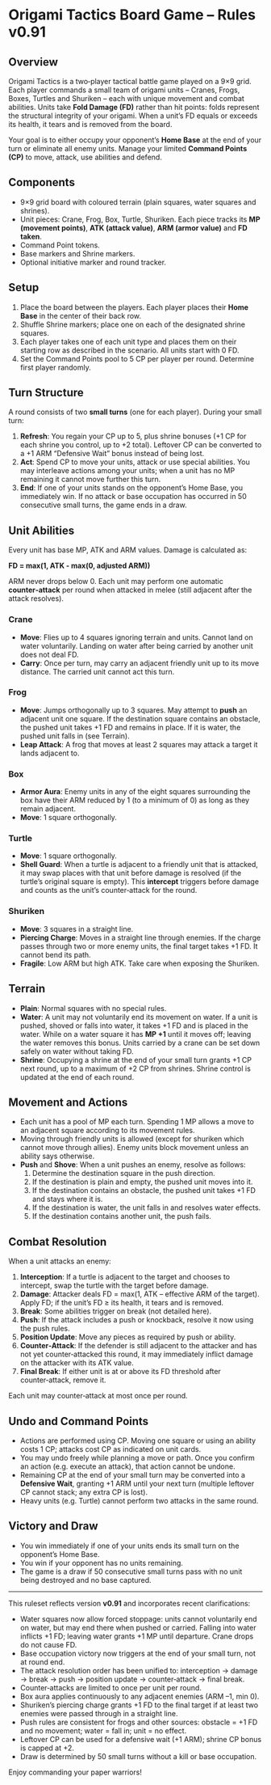 # Origami Tactics Board Game – Rules v0.91

## Overview
Origami Tactics is a two‑player tactical battle game played on a 9×9 grid. Each player commands a small team of origami units – Cranes, Frogs, Boxes, Turtles and Shuriken – each with unique movement and combat abilities. Units take **Fold Damage (FD)** rather than hit points: folds represent the structural integrity of your origami. When a unit’s FD equals or exceeds its health, it tears and is removed from the board.

Your goal is to either occupy your opponent’s **Home Base** at the end of your turn or eliminate all enemy units. Manage your limited **Command Points (CP)** to move, attack, use abilities and defend.

## Components
- 9×9 grid board with coloured terrain (plain squares, water squares and shrines).
- Unit pieces: Crane, Frog, Box, Turtle, Shuriken. Each piece tracks its **MP (movement points)**, **ATK (attack value)**, **ARM (armor value)** and **FD taken**.
- Command Point tokens.
- Base markers and Shrine markers.
- Optional initiative marker and round tracker.

## Setup
1. Place the board between the players. Each player places their **Home Base** in the center of their back row.
2. Shuffle Shrine markers; place one on each of the designated shrine squares.
3. Each player takes one of each unit type and places them on their starting row as described in the scenario. All units start with 0 FD.
4. Set the Command Points pool to 5 CP per player per round. Determine first player randomly.

## Turn Structure
A round consists of two **small turns** (one for each player). During your small turn:
1. **Refresh**: You regain your CP up to 5, plus shrine bonuses (+1 CP for each shrine you control, up to +2 total). Leftover CP can be converted to a +1 ARM “Defensive Wait” bonus instead of being lost.
2. **Act**: Spend CP to move your units, attack or use special abilities. You may interleave actions among your units; when a unit has no MP remaining it cannot move further this turn.
3. **End**: If one of your units stands on the opponent’s Home Base, you immediately win. If no attack or base occupation has occurred in 50 consecutive small turns, the game ends in a draw.

## Unit Abilities
Every unit has base MP, ATK and ARM values. Damage is calculated as:

**FD = max(1, ATK - max(0, adjusted ARM))**

ARM never drops below 0. Each unit may perform one automatic **counter‑attack** per round when attacked in melee (still adjacent after the attack resolves).

### Crane
- **Move**: Flies up to 4 squares ignoring terrain and units. Cannot land on water voluntarily. Landing on water after being carried by another unit does not deal FD.
- **Carry**: Once per turn, may carry an adjacent friendly unit up to its move distance. The carried unit cannot act this turn.

### Frog
- **Move**: Jumps orthogonally up to 3 squares. May attempt to **push** an adjacent unit one square. If the destination square contains an obstacle, the pushed unit takes +1 FD and remains in place. If it is water, the pushed unit falls in (see Terrain).
- **Leap Attack**: A frog that moves at least 2 squares may attack a target it lands adjacent to.

### Box
- **Armor Aura**: Enemy units in any of the eight squares surrounding the box have their ARM reduced by 1 (to a minimum of 0) as long as they remain adjacent.
- **Move**: 1 square orthogonally.

### Turtle
- **Move**: 1 square orthogonally.
- **Shell Guard**: When a turtle is adjacent to a friendly unit that is attacked, it may swap places with that unit before damage is resolved (if the turtle’s original square is empty). This **intercept** triggers before damage and counts as the unit’s counter‑attack for the round.

### Shuriken
- **Move**: 3 squares in a straight line.
- **Piercing Charge**: Moves in a straight line through enemies. If the charge passes through two or more enemy units, the final target takes +1 FD. It cannot bend its path.
- **Fragile**: Low ARM but high ATK. Take care when exposing the Shuriken.

## Terrain
- **Plain**: Normal squares with no special rules.
- **Water**: A unit may not voluntarily end its movement on water. If a unit is pushed, shoved or falls into water, it takes +1 FD and is placed in the water. While on a water square it has **MP +1** until it moves off; leaving the water removes this bonus. Units carried by a crane can be set down safely on water without taking FD.
- **Shrine**: Occupying a shrine at the end of your small turn grants +1 CP next round, up to a maximum of +2 CP from shrines. Shrine control is updated at the end of each round.

## Movement and Actions
- Each unit has a pool of MP each turn. Spending 1 MP allows a move to an adjacent square according to its movement rules.
- Moving through friendly units is allowed (except for shuriken which cannot move through allies). Enemy units block movement unless an ability says otherwise.
- **Push** and **Shove**: When a unit pushes an enemy, resolve as follows:
  1. Determine the destination square in the push direction.
  2. If the destination is plain and empty, the pushed unit moves into it.
  3. If the destination contains an obstacle, the pushed unit takes +1 FD and stays where it is.
  4. If the destination is water, the unit falls in and resolves water effects.
  5. If the destination contains another unit, the push fails.

## Combat Resolution
When a unit attacks an enemy:
1. **Interception**: If a turtle is adjacent to the target and chooses to intercept, swap the turtle with the target before damage.
2. **Damage**: Attacker deals FD = max(1, ATK – effective ARM of the target). Apply FD; if the unit’s FD ≥ its health, it tears and is removed.
3. **Break**: Some abilities trigger on break (not detailed here).
4. **Push**: If the attack includes a push or knockback, resolve it now using the push rules.
5. **Position Update**: Move any pieces as required by push or ability.
6. **Counter‑Attack**: If the defender is still adjacent to the attacker and has not yet counter‑attacked this round, it may immediately inflict damage on the attacker with its ATK value.
7. **Final Break**: If either unit is at or above its FD threshold after counter‑attack, remove it.

Each unit may counter‑attack at most once per round.

## Undo and Command Points
- Actions are performed using CP. Moving one square or using an ability costs 1 CP; attacks cost CP as indicated on unit cards.
- You may undo freely while planning a move or path. Once you confirm an action (e.g. execute an attack), that action cannot be undone.
- Remaining CP at the end of your small turn may be converted into a **Defensive Wait**, granting +1 ARM until your next turn (multiple leftover CP cannot stack; any extra CP is lost).
- Heavy units (e.g. Turtle) cannot perform two attacks in the same round.

## Victory and Draw
- You win immediately if one of your units ends its small turn on the opponent’s Home Base.
- You win if your opponent has no units remaining.
- The game is a draw if 50 consecutive small turns pass with no unit being destroyed and no base captured.

---

This ruleset reflects version **v0.91** and incorporates recent clarifications:
- Water squares now allow forced stoppage: units cannot voluntarily end on water, but may end there when pushed or carried. Falling into water inflicts +1 FD; leaving water grants +1 MP until departure. Crane drops do not cause FD.
- Base occupation victory now triggers at the end of your small turn, not at round end.
- The attack resolution order has been unified to: interception → damage → break → push → position update → counter‑attack → final break.
- Counter‑attacks are limited to once per unit per round.
- Box aura applies continuously to any adjacent enemies (ARM –1, min 0).
- Shuriken’s piercing charge grants +1 FD to the final target if at least two enemies were passed through in a straight line.
- Push rules are consistent for frogs and other sources: obstacle = +1 FD and no movement; water = fall in; unit = no effect.
- Leftover CP can be used for a defensive wait (+1 ARM); shrine CP bonus is capped at +2.
- Draw is determined by 50 small turns without a kill or base occupation.

Enjoy commanding your paper warriors!
